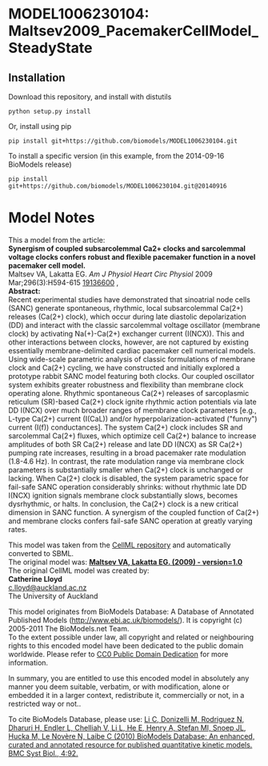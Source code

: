 # MODEL1006230104: Maltsev2009_PacemakerCellModel_SteadyState

## Installation

Download this repository, and install with distutils

`python setup.py install`

Or, install using pip

`pip install git+https://github.com/biomodels/MODEL1006230104.git`

To install a specific version (in this example, from the 2014-09-16 BioModels release)

`pip install git+https://github.com/biomodels/MODEL1006230104.git@20140916`


# Model Notes


This a model from the article:  
**Synergism of coupled subsarcolemmal Ca2+ clocks and sarcolemmal voltage clocks confers robust and flexible pacemaker function in a novel pacemaker cell model.**   
Maltsev VA, Lakatta EG. _Am J Physiol Heart Circ Physiol_ 2009
Mar;296(3):H594-615 [19136600](http://www.ncbi.nlm.nih.gov/pubmed/19136600) ,  
**Abstract:**   
Recent experimental studies have demonstrated that sinoatrial node cells
(SANC) generate spontaneous, rhythmic, local subsarcolemmal Ca(2+) releases
(Ca(2+) clock), which occur during late diastolic depolarization (DD) and
interact with the classic sarcolemmal voltage oscillator (membrane clock) by
activating Na(+)-Ca(2+) exchanger current (I(NCX)). This and other
interactions between clocks, however, are not captured by existing essentially
membrane-delimited cardiac pacemaker cell numerical models. Using wide-scale
parametric analysis of classic formulations of membrane clock and Ca(2+)
cycling, we have constructed and initially explored a prototype rabbit SANC
model featuring both clocks. Our coupled oscillator system exhibits greater
robustness and flexibility than membrane clock operating alone. Rhythmic
spontaneous Ca(2+) releases of sarcoplasmic reticulum (SR)-based Ca(2+) clock
ignite rhythmic action potentials via late DD I(NCX) over much broader ranges
of membrane clock parameters [e.g., L-type Ca(2+) current (I(CaL)) and/or
hyperpolarization-activated ("funny") current (I(f)) conductances]. The system
Ca(2+) clock includes SR and sarcolemmal Ca(2+) fluxes, which optimize cell
Ca(2+) balance to increase amplitudes of both SR Ca(2+) release and late DD
I(NCX) as SR Ca(2+) pumping rate increases, resulting in a broad pacemaker
rate modulation (1.8-4.6 Hz). In contrast, the rate modulation range via
membrane clock parameters is substantially smaller when Ca(2+) clock is
unchanged or lacking. When Ca(2+) clock is disabled, the system parametric
space for fail-safe SANC operation considerably shrinks: without rhythmic late
DD I(NCX) ignition signals membrane clock substantially slows, becomes
dysrhythmic, or halts. In conclusion, the Ca(2+) clock is a new critical
dimension in SANC function. A synergism of the coupled function of Ca(2+) and
membrane clocks confers fail-safe SANC operation at greatly varying rates.

This model was taken from the [CellML
repository](http://www.cellml.org/models) and automatically converted to SBML.  
The original model was: [ **Maltsev VA, Lakatta EG. (2009) - version=1.0**
](http://models.cellml.org/exposure/af75953c3f3a4c87b80124b39f48dbc6)  
The original CellML model was created by:  
**Catherine Lloyd**   
c.lloyd@auckland.ac.nz  
The University of Auckland  

This model originates from BioModels Database: A Database of Annotated
Published Models (http://www.ebi.ac.uk/biomodels/). It is copyright (c)
2005-2011 The BioModels.net Team.  
To the extent possible under law, all copyright and related or neighbouring
rights to this encoded model have been dedicated to the public domain
worldwide. Please refer to [CC0 Public Domain
Dedication](http://creativecommons.org/publicdomain/zero/1.0/) for more
information.

In summary, you are entitled to use this encoded model in absolutely any
manner you deem suitable, verbatim, or with modification, alone or embedded it
in a larger context, redistribute it, commercially or not, in a restricted way
or not..  
  
To cite BioModels Database, please use: [Li C, Donizelli M, Rodriguez N,
Dharuri H, Endler L, Chelliah V, Li L, He E, Henry A, Stefan MI, Snoep JL,
Hucka M, Le Novère N, Laibe C (2010) BioModels Database: An enhanced, curated
and annotated resource for published quantitative kinetic models. BMC Syst
Biol., 4:92.](http://www.ncbi.nlm.nih.gov/pubmed/20587024)


